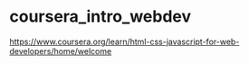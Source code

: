 # coursera_intro_webdev
https://www.coursera.org/learn/html-css-javascript-for-web-developers/home/welcome
